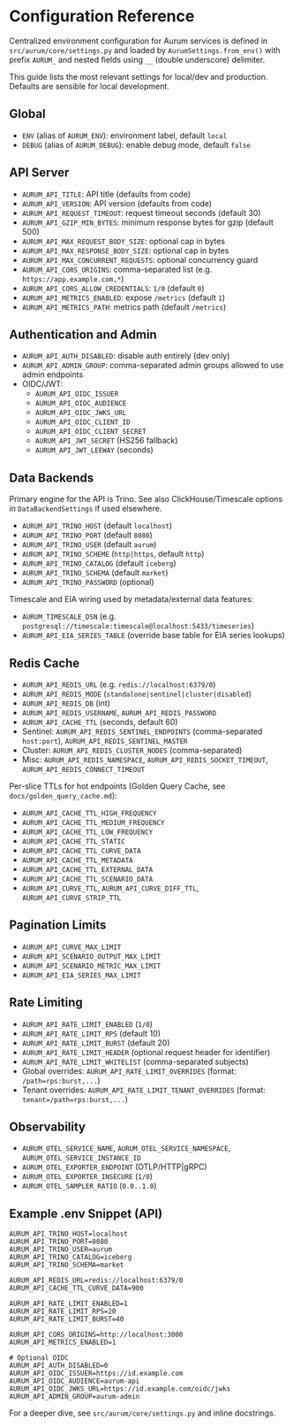 # Configuration Reference

Centralized environment configuration for Aurum services is defined in `src/aurum/core/settings.py` and loaded by `AurumSettings.from_env()` with prefix `AURUM_` and nested fields using `__` (double underscore) delimiter.

This guide lists the most relevant settings for local/dev and production. Defaults are sensible for local development.

## Global

- `ENV` (alias of `AURUM_ENV`): environment label, default `local`
- `DEBUG` (alias of `AURUM_DEBUG`): enable debug mode, default `false`

## API Server

- `AURUM_API_TITLE`: API title (defaults from code)
- `AURUM_API_VERSION`: API version (defaults from code)
- `AURUM_API_REQUEST_TIMEOUT`: request timeout seconds (default 30)
- `AURUM_API_GZIP_MIN_BYTES`: minimum response bytes for gzip (default 500)
- `AURUM_API_MAX_REQUEST_BODY_SIZE`: optional cap in bytes
- `AURUM_API_MAX_RESPONSE_BODY_SIZE`: optional cap in bytes
- `AURUM_API_MAX_CONCURRENT_REQUESTS`: optional concurrency guard
- `AURUM_API_CORS_ORIGINS`: comma-separated list (e.g. `https://app.example.com,*`)
- `AURUM_API_CORS_ALLOW_CREDENTIALS`: `1/0` (default `0`)
- `AURUM_API_METRICS_ENABLED`: expose `/metrics` (default `1`)
- `AURUM_API_METRICS_PATH`: metrics path (default `/metrics`)

## Authentication and Admin

- `AURUM_API_AUTH_DISABLED`: disable auth entirely (dev only)
- `AURUM_API_ADMIN_GROUP`: comma-separated admin groups allowed to use admin endpoints
- OIDC/JWT:
  - `AURUM_API_OIDC_ISSUER`
  - `AURUM_API_OIDC_AUDIENCE`
  - `AURUM_API_OIDC_JWKS_URL`
  - `AURUM_API_OIDC_CLIENT_ID`
  - `AURUM_API_OIDC_CLIENT_SECRET`
  - `AURUM_API_JWT_SECRET` (HS256 fallback)
  - `AURUM_API_JWT_LEEWAY` (seconds)

## Data Backends

Primary engine for the API is Trino. See also ClickHouse/Timescale options in `DataBackendSettings` if used elsewhere.

- `AURUM_API_TRINO_HOST` (default `localhost`)
- `AURUM_API_TRINO_PORT` (default `8080`)
- `AURUM_API_TRINO_USER` (default `aurum`)
- `AURUM_API_TRINO_SCHEME` (`http|https`, default `http`)
- `AURUM_API_TRINO_CATALOG` (default `iceberg`)
- `AURUM_API_TRINO_SCHEMA` (default `market`)
- `AURUM_API_TRINO_PASSWORD` (optional)

Timescale and EIA wiring used by metadata/external data features:

- `AURUM_TIMESCALE_DSN` (e.g. `postgresql://timescale:timescale@localhost:5433/timeseries`)
- `AURUM_API_EIA_SERIES_TABLE` (override base table for EIA series lookups)

## Redis Cache

- `AURUM_API_REDIS_URL` (e.g. `redis://localhost:6379/0`)
- `AURUM_API_REDIS_MODE` (`standalone|sentinel|cluster|disabled`)
- `AURUM_API_REDIS_DB` (int)
- `AURUM_API_REDIS_USERNAME`, `AURUM_API_REDIS_PASSWORD`
- `AURUM_API_CACHE_TTL` (seconds, default 60)
- Sentinel: `AURUM_API_REDIS_SENTINEL_ENDPOINTS` (comma-separated `host:port`), `AURUM_API_REDIS_SENTINEL_MASTER`
- Cluster: `AURUM_API_REDIS_CLUSTER_NODES` (comma-separated)
- Misc: `AURUM_API_REDIS_NAMESPACE`, `AURUM_API_REDIS_SOCKET_TIMEOUT`, `AURUM_API_REDIS_CONNECT_TIMEOUT`

Per-slice TTLs for hot endpoints (Golden Query Cache, see `docs/golden_query_cache.md`):

- `AURUM_API_CACHE_TTL_HIGH_FREQUENCY`
- `AURUM_API_CACHE_TTL_MEDIUM_FREQUENCY`
- `AURUM_API_CACHE_TTL_LOW_FREQUENCY`
- `AURUM_API_CACHE_TTL_STATIC`
- `AURUM_API_CACHE_TTL_CURVE_DATA`
- `AURUM_API_CACHE_TTL_METADATA`
- `AURUM_API_CACHE_TTL_EXTERNAL_DATA`
- `AURUM_API_CACHE_TTL_SCENARIO_DATA`
- `AURUM_API_CURVE_TTL`, `AURUM_API_CURVE_DIFF_TTL`, `AURUM_API_CURVE_STRIP_TTL`

## Pagination Limits

- `AURUM_API_CURVE_MAX_LIMIT`
- `AURUM_API_SCENARIO_OUTPUT_MAX_LIMIT`
- `AURUM_API_SCENARIO_METRIC_MAX_LIMIT`
- `AURUM_API_EIA_SERIES_MAX_LIMIT`

## Rate Limiting

- `AURUM_API_RATE_LIMIT_ENABLED` (`1/0`)
- `AURUM_API_RATE_LIMIT_RPS` (default 10)
- `AURUM_API_RATE_LIMIT_BURST` (default 20)
- `AURUM_API_RATE_LIMIT_HEADER` (optional request header for identifier)
- `AURUM_API_RATE_LIMIT_WHITELIST` (comma-separated subjects)
- Global overrides: `AURUM_API_RATE_LIMIT_OVERRIDES` (format: `/path=rps:burst,...`)
- Tenant overrides: `AURUM_API_RATE_LIMIT_TENANT_OVERRIDES` (format: `tenant=/path=rps:burst,...`)

## Observability

- `AURUM_OTEL_SERVICE_NAME`, `AURUM_OTEL_SERVICE_NAMESPACE`, `AURUM_OTEL_SERVICE_INSTANCE_ID`
- `AURUM_OTEL_EXPORTER_ENDPOINT` (OTLP/HTTP|gRPC)
- `AURUM_OTEL_EXPORTER_INSECURE` (`1/0`)
- `AURUM_OTEL_SAMPLER_RATIO` (`0.0..1.0`)

## Example .env Snippet (API)

```env
AURUM_API_TRINO_HOST=localhost
AURUM_API_TRINO_PORT=8080
AURUM_API_TRINO_USER=aurum
AURUM_API_TRINO_CATALOG=iceberg
AURUM_API_TRINO_SCHEMA=market

AURUM_API_REDIS_URL=redis://localhost:6379/0
AURUM_API_CACHE_TTL_CURVE_DATA=900

AURUM_API_RATE_LIMIT_ENABLED=1
AURUM_API_RATE_LIMIT_RPS=20
AURUM_API_RATE_LIMIT_BURST=40

AURUM_API_CORS_ORIGINS=http://localhost:3000
AURUM_API_METRICS_ENABLED=1

# Optional OIDC
AURUM_API_AUTH_DISABLED=0
AURUM_API_OIDC_ISSUER=https://id.example.com
AURUM_API_OIDC_AUDIENCE=aurum-api
AURUM_API_OIDC_JWKS_URL=https://id.example.com/oidc/jwks
AURUM_API_ADMIN_GROUP=aurum-admin
```

For a deeper dive, see `src/aurum/core/settings.py` and inline docstrings.

